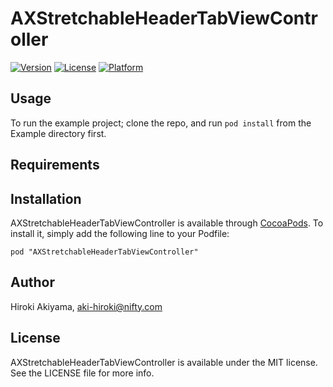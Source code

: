 # AXStretchableHeaderTabViewController

[![Version](https://img.shields.io/cocoapods/v/AXStretchableHeaderTabViewController.svg?style=flat)](http://cocoadocs.org/docsets/AXStretchableHeaderTabViewController)
[![License](https://img.shields.io/cocoapods/l/AXStretchableHeaderTabViewController.svg?style=flat)](http://cocoadocs.org/docsets/AXStretchableHeaderTabViewController)
[![Platform](https://img.shields.io/cocoapods/p/AXStretchableHeaderTabViewController.svg?style=flat)](http://cocoadocs.org/docsets/AXStretchableHeaderTabViewController)

## Usage

To run the example project; clone the repo, and run `pod install` from the Example directory first.

## Requirements

## Installation

AXStretchableHeaderTabViewController is available through [CocoaPods](http://cocoapods.org). To install
it, simply add the following line to your Podfile:

    pod "AXStretchableHeaderTabViewController"

## Author

Hiroki Akiyama, aki-hiroki@nifty.com

## License

AXStretchableHeaderTabViewController is available under the MIT license. See the LICENSE file for more info.

